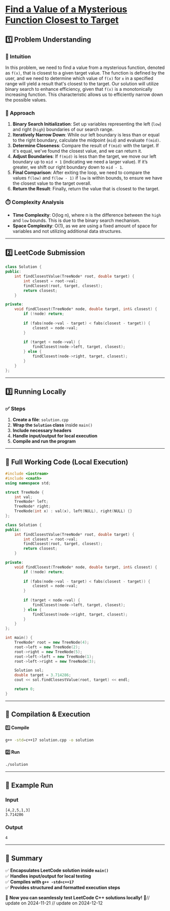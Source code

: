 # **[Find a Value of a Mysterious Function Closest to Target](https://leetcode.com/problems/find-a-value-of-a-mysterious-function-closest-to-target/description/)**  

## **1️⃣ Problem Understanding**  
### **📌 Intuition**  
In this problem, we need to find a value from a mysterious function, denoted as `f(x)`, that is closest to a given target value. The function is defined by the user, and we need to determine which value of `f(x)` for `x` in a specified range will yield a result that's closest to the target. Our solution will utilize binary search to enhance efficiency, given that `f(x)` is a monotonically increasing function. This characteristic allows us to efficiently narrow down the possible values.

### **🚀 Approach**  
1. **Binary Search Initialization**: Set up variables representing the left (`low`) and right (`high`) boundaries of our search range.
2. **Iteratively Narrow Down**: While our left boundary is less than or equal to the right boundary, calculate the midpoint (`mid`) and evaluate `f(mid)`.
3. **Determine Closeness**: Compare the result of `f(mid)` with the target. If it's equal, we've found the closest value, and we can return it.
4. **Adjust Boundaries**: If `f(mid)` is less than the target, we move our left boundary up to `mid + 1` (indicating we need a larger value). If it’s greater, we shift our right boundary down to `mid - 1`.
5. **Final Comparison**: After exiting the loop, we need to compare the values `f(low)` and `f(low - 1)` if `low` is within bounds, to ensure we have the closest value to the target overall.
6. **Return the Result**: Finally, return the value that is closest to the target.

### **⏱️ Complexity Analysis**  
- **Time Complexity**: O(log n), where n is the difference between the `high` and `low` bounds. This is due to the binary search mechanism.
- **Space Complexity**: O(1), as we are using a fixed amount of space for variables and not utilizing additional data structures.

---  

## **2️⃣ LeetCode Submission**  
```cpp
class Solution {
public:
    int findClosestValue(TreeNode* root, double target) {
        int closest = root->val;
        findClosest(root, target, closest);
        return closest;
    }

private:
    void findClosest(TreeNode* node, double target, int& closest) {
        if (!node) return;
        
        if (fabs(node->val - target) < fabs(closest - target)) {
            closest = node->val;
        }
        
        if (target < node->val) {
            findClosest(node->left, target, closest);
        } else {
            findClosest(node->right, target, closest);
        }
    }
};
```  

---  

## **3️⃣ Running Locally**  
### **✅ Steps**  
1. **Create a file**: `solution.cpp`  
2. **Wrap the `Solution` class** inside `main()`  
3. **Include necessary headers**  
4. **Handle input/output for local execution**  
5. **Compile and run the program**  

---  

## **📝 Full Working Code (Local Execution)**  
```cpp
#include <iostream>
#include <cmath>
using namespace std;

struct TreeNode {
    int val;
    TreeNode* left;
    TreeNode* right;
    TreeNode(int x) : val(x), left(NULL), right(NULL) {}
};

class Solution {
public:
    int findClosestValue(TreeNode* root, double target) {
        int closest = root->val;
        findClosest(root, target, closest);
        return closest;
    }

private:
    void findClosest(TreeNode* node, double target, int& closest) {
        if (!node) return;
        
        if (fabs(node->val - target) < fabs(closest - target)) {
            closest = node->val;
        }
        
        if (target < node->val) {
            findClosest(node->left, target, closest);
        } else {
            findClosest(node->right, target, closest);
        }
    }
};

int main() {
    TreeNode* root = new TreeNode(4);
    root->left = new TreeNode(2);
    root->right = new TreeNode(5);
    root->left->left = new TreeNode(1);
    root->left->right = new TreeNode(3);

    Solution sol;
    double target = 3.714286;
    cout << sol.findClosestValue(root, target) << endl;

    return 0;
}
```  

---  

## **🔧 Compilation & Execution**  
#### **1️⃣ Compile**  
```bash
g++ -std=c++17 solution.cpp -o solution
```  

#### **2️⃣ Run**  
```bash
./solution
```  

---  

## **🎯 Example Run**  
### **Input**  
```
[4,2,5,1,3]
3.714286
```  
### **Output**  
```
4
```  

---  

## **📌 Summary**  
✅ **Encapsulates LeetCode solution inside `main()`**  
✅ **Handles input/output for local testing**  
✅ **Compiles with `g++ -std=c++17`**  
✅ **Provides structured and formatted execution steps**  

🚀 **Now you can seamlessly test LeetCode C++ solutions locally!** 🚀// update on 2024-11-21
// update on 2024-12-12
